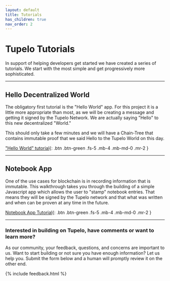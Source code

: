 ```yaml
---
layout: default
title: Tutorials
has_children: true
nav_order: 2
---
```


# Tupelo Tutorials

In support of helping developers get started we have created a series of tutorials.
We start with the most simple and get progressively more sophisticated.

***

## Hello Decentralized World

The obligatory first tutorial is the "Hello World" app.
For this project it is a little more appropriate than most, as we will be
creating a message and getting it signed by the Tupelo Network. We are actually
saying "Hello" to this new decentralized "World."

This should only take a few minutes and we will have a Chain-Tree that contains
immutable proof that we said Hello to the Tupelo World on this day.

 ["Hello World" tutorial](/tutorials/node){: .btn .btn-green .fs-5 .mb-4 .mb-md-0 .mr-2 }

***

## Notebook App

One of the use cases for blockchain is in recording information that is
immutable.  This walkthrough takes you through the building of a simple
Javascript app which allows the user to "stamp" notebook entries.
That means they will be signed by the Tupelo network and that what
was written and when can be proven at any time in the future.

[Notebook App Tutorial](tutorials/notebook){: .btn .btn-green .fs-5 .mb-4 .mb-md-0 .mr-2 }

***

### Interested in building on Tupelo, have comments or want to learn more?

As our community, your feedback, questions, and concerns are important to us.
Want to start building or not sure you have enough information?
Let us help you. Submit the form below and a human will promptly review
it on the other end.

{% include feedback.html %}
